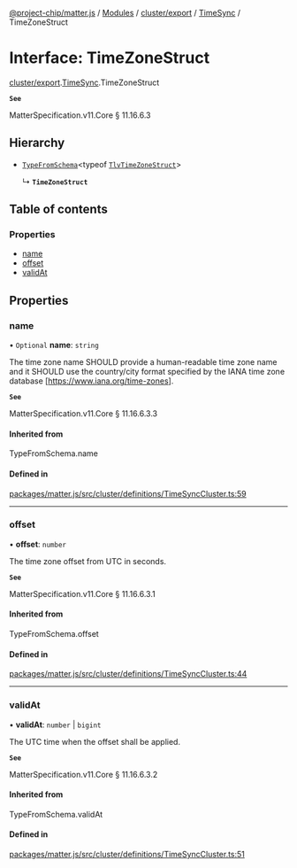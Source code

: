 [@project-chip/matter.js](../README.md) / [Modules](../modules.md) / [cluster/export](../modules/cluster_export.md) / [TimeSync](../modules/cluster_export.TimeSync.md) / TimeZoneStruct

# Interface: TimeZoneStruct

[cluster/export](../modules/cluster_export.md).[TimeSync](../modules/cluster_export.TimeSync.md).TimeZoneStruct

**`See`**

MatterSpecification.v11.Core § 11.16.6.3

## Hierarchy

- [`TypeFromSchema`](../modules/tlv_export.md#typefromschema)\<typeof [`TlvTimeZoneStruct`](../modules/cluster_export.TimeSync.md#tlvtimezonestruct)\>

  ↳ **`TimeZoneStruct`**

## Table of contents

### Properties

- [name](cluster_export.TimeSync.TimeZoneStruct.md#name)
- [offset](cluster_export.TimeSync.TimeZoneStruct.md#offset)
- [validAt](cluster_export.TimeSync.TimeZoneStruct.md#validat)

## Properties

### name

• `Optional` **name**: `string`

The time zone name SHOULD provide a human-readable time zone name and it SHOULD use the country/city format
specified by the IANA time zone database [https://www.iana.org/time-zones].

**`See`**

MatterSpecification.v11.Core § 11.16.6.3.3

#### Inherited from

TypeFromSchema.name

#### Defined in

[packages/matter.js/src/cluster/definitions/TimeSyncCluster.ts:59](https://github.com/project-chip/matter.js/blob/2d9f2165d2672864fda3496a6d0d5f93597f82c6/packages/matter.js/src/cluster/definitions/TimeSyncCluster.ts#L59)

___

### offset

• **offset**: `number`

The time zone offset from UTC in seconds.

**`See`**

MatterSpecification.v11.Core § 11.16.6.3.1

#### Inherited from

TypeFromSchema.offset

#### Defined in

[packages/matter.js/src/cluster/definitions/TimeSyncCluster.ts:44](https://github.com/project-chip/matter.js/blob/2d9f2165d2672864fda3496a6d0d5f93597f82c6/packages/matter.js/src/cluster/definitions/TimeSyncCluster.ts#L44)

___

### validAt

• **validAt**: `number` \| `bigint`

The UTC time when the offset shall be applied.

**`See`**

MatterSpecification.v11.Core § 11.16.6.3.2

#### Inherited from

TypeFromSchema.validAt

#### Defined in

[packages/matter.js/src/cluster/definitions/TimeSyncCluster.ts:51](https://github.com/project-chip/matter.js/blob/2d9f2165d2672864fda3496a6d0d5f93597f82c6/packages/matter.js/src/cluster/definitions/TimeSyncCluster.ts#L51)
